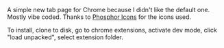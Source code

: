 A simple new tab page for Chrome because I didn't like the default one. Mostly vibe coded. Thanks to [Phosphor Icons](https://phosphoricons.com/) for the icons used.

To install, clone to disk, go to chrome extensions, activate dev mode, click "load unpacked", select extension folder.